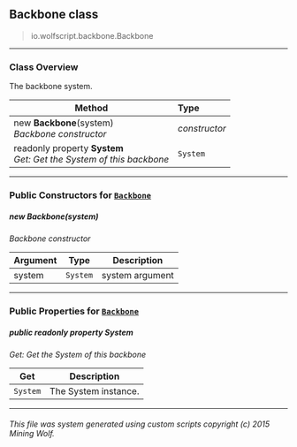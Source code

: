 ## Backbone __class__

>io.wolfscript.backbone.Backbone

---

### Class Overview

The backbone system.

Method | Type   
--- | :--- 
new __Backbone__(system) <br> _Backbone constructor_ | _constructor_
 readonly property __System__ <br> _Get: Get the System of this backbone_ | `System`



---

### Public Constructors for [`Backbone`](Backbone.md)

##### <a id='backbone'></a>new __Backbone__(system) 

_Backbone constructor_

Argument | Type | Description  
--- | --- | --- 
system | `System` | system argument

---

### Public Properties for [`Backbone`](Backbone.md)

##### <a id='system'></a>public  readonly property __System__

_Get: Get the System of this backbone_

Get | Description
--- | --- 
`System` | The System instance.



---


###### This file was system generated using custom scripts copyright (c) 2015 Mining Wolf.
	

